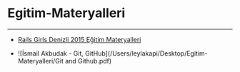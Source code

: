 # Egitim-Materyalleri
---
- [Rails Girls Denizli 2015 Eğitim Materyalleri](http://guides.railsgirls.com/install/)

- ![İsmail Akbudak - Git, GitHub](/Users/leylakapi/Desktop/Egitim-Materyalleri/Git and Github.pdf)